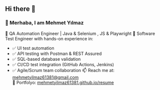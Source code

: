 ## Hi there 👋

### 👋 Merhaba, I am  Mehmet Yılmaz
🔭 QA Automation Engineer | Java & Selenium , JS & Playwright
🎯 Software Test Engineer with hands-on experience in:
- ✅ UI test automation 
- ✅ API testing with Postman & REST Assured
- ✅ SQL-based database validation
- ✅ CI/CD test integration (GitHub Actions, Jenkins)
- ✅ Agile/Scrum team collaboration
📫  Reach me at: mehmetyilmaz61381@gmail.com  
🚀 Portfolyo: [mehmetyilmaz61381.github.io/resume](https://mehmetyilmaz61381.github.io/resume/)
